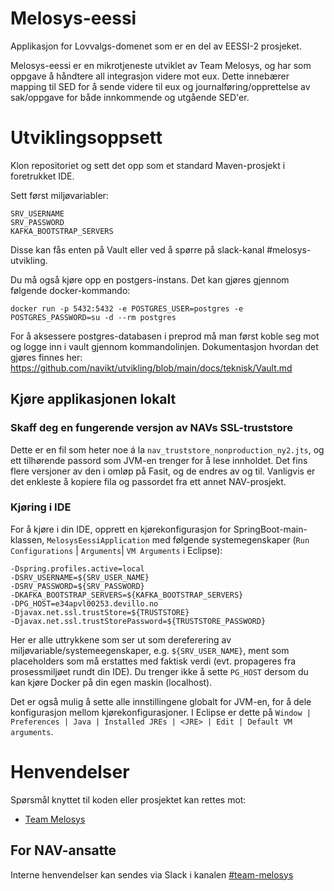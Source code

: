 Melosys-eessi
========================
Applikasjon for Lovvalgs-domenet som er en del av EESSI-2 prosjeket.

Melosys-eessi er en mikrotjeneste utviklet av Team Melosys, og har som oppgave å håndtere all integrasjon videre mot eux.
Dette innebærer mapping til SED for å sende videre til eux og journalføring/opprettelse av sak/oppgave for både innkommende
og utgående SED'er.

# Utviklingsoppsett

Klon repositoriet og sett det opp som et standard Maven-prosjekt i foretrukket IDE.


Sett først miljøvariabler:
```
SRV_USERNAME
SRV_PASSWORD
KAFKA_BOOTSTRAP_SERVERS
```

Disse kan fås enten på Vault eller ved å spørre på slack-kanal #melosys-utvikling.

Du må også kjøre opp en postgers-instans. Det kan gjøres gjennom følgende docker-kommando:
```
docker run -p 5432:5432 -e POSTGRES_USER=postgres -e POSTGRES_PASSWORD=su -d --rm postgres
```

For å aksessere postgres-databasen i preprod må man først koble seg mot og logge inn i vault gjennom kommandolinjen.
Dokumentasjon hvordan det gjøres finnes her: https://github.com/navikt/utvikling/blob/main/docs/teknisk/Vault.md

## Kjøre applikasjonen lokalt
### Skaff deg en fungerende versjon av NAVs SSL-truststore
Dette er en fil som heter noe á la `nav_truststore_nonproduction_ny2.jts`, og ett tilhørende passord
som JVM-en trenger for å lese innholdet. Det fins flere versjoner av den i omløp på Fasit, og de endres av og til.
Vanligvis er det enkleste å kopiere fila og passordet fra ett annet NAV-prosjekt.

### Kjøring i IDE
For å kjøre i din IDE, opprett en kjørekonfigurasjon for SpringBoot-main-klassen, `MelosysEessiApplication` med følgende systemegenskaper (`Run Configurations` | `Arguments`| `VM Arguments` i Eclipse):
```
-Dspring.profiles.active=local
-DSRV_USERNAME=${SRV_USER_NAME}
-DSRV_PASSWORD=${SRV_PASSWORD}
-DKAFKA_BOOTSTRAP_SERVERS=${KAFKA_BOOTSTRAP_SERVERS}
-DPG_HOST=e34apvl00253.devillo.no
-Djavax.net.ssl.trustStore=${TRUSTSTORE}
-Djavax.net.ssl.trustStorePassword=${TRUSTSTORE_PASSWORD}
```
Her er alle uttrykkene som ser ut som dereferering av miljøvariable/systemeegenskaper, e.g. `${SRV_USER_NAME}`,
ment som placeholders som må erstattes med faktisk verdi (evt. propageres fra prosessmiljøet rundt din IDE).
Du trenger ikke å sette `PG_HOST` dersom du kan kjøre Docker på din egen maskin (localhost).

Det er også mulig å sette alle innstillingene globalt for JVM-en, for å dele konfigurasjon mellom kjørekonfigurasjoner. I Eclipse
er dette på `Window | Preferences | Java | Installed JREs | <JRE> | Edit | Default VM arguments`.

# Henvendelser

Spørsmål knyttet til koden eller prosjektet kan rettes mot:

* [Team Melosys](https://github.com/orgs/navikt/teams/melosys)

## For NAV-ansatte

Interne henvendelser kan sendes via Slack i kanalen [#team-melosys](https://nav-it.slack.com/messages/C92481HSP/)
